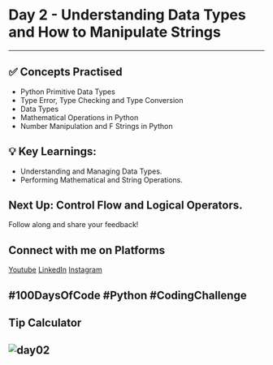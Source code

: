 # **Day 2 - Understanding Data Types and How to Manipulate Strings**
---
## ✅ **Concepts Practised**
- Python Primitive Data Types
- Type Error, Type Checking and Type Conversion
- Data Types
- Mathematical Operations in Python
- Number Manipulation and F Strings in Python

## 💡 **Key Learnings:**
 - Understanding and Managing Data Types.
 - Performing Mathematical and String Operations.

## **Next Up:** Control Flow and Logical Operators.

Follow along and share your feedback!  

## **Connect with me on Platforms**
[Youtube](https://www.youtube.com/@Tharun-AS)
[LinkedIn](https://www.linkedin.com/in/tharun-a-s-b45b8a2a8)
[Instagram](https://www.instagram.com/tharun_as_2005)

#100DaysOfCode #Python #CodingChallenge
---
## Tip Calculator
![day02](https://user-images.githubusercontent.com/98851253/154178407-2fd555e2-2bdd-4a87-ad03-477e07cb307e.gif)
---

